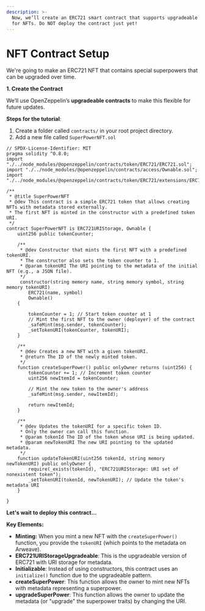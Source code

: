 ```yaml
---
description: >-
  Now, we’ll create an ERC721 smart contract that supports upgradeable metadata
  for NFTs. Do NOT deploy the contract just yet!
---
```


# NFT Contract Setup

We're going to make an ERC721 NFT that contains special superpowers that can be upgraded over time.&#x20;



**1. Create the Contract**

We’ll use OpenZeppelin’s **upgradeable contracts** to make this flexible for future updates.

**Steps for the tutorial**:

1. Create a folder called `contracts/` in your root project directory.
2. Add a new file called `SuperPowerNFT.sol`

```solidity
// SPDX-License-Identifier: MIT
pragma solidity ^0.8.0;
import "./../node_modules/@openzeppelin/contracts/token/ERC721/ERC721.sol";
import "./../node_modules/@openzeppelin/contracts/access/Ownable.sol";
import "./../node_modules/@openzeppelin/contracts/token/ERC721/extensions/ERC721URIStorage.sol";

/**
 * @title SuperPowerNFT
 * @dev This contract is a simple ERC721 token that allows creating NFTs with metadata stored externally.
 * The first NFT is minted in the constructor with a predefined token URI.
 */
contract SuperPowerNFT is ERC721URIStorage, Ownable {
    uint256 public tokenCounter;
    
    /**
     * @dev Constructor that mints the first NFT with a predefined tokenURI.
     * The constructor also sets the token counter to 1.
     * @param tokenURI The URI pointing to the metadata of the initial NFT (e.g., a JSON file).
     */
     constructor(string memory name, string memory symbol, string memory tokenURI) 
        ERC721(name, symbol)
        Ownable()
    {
        
        tokenCounter = 1; // Start token counter at 1
        // Mint the first NFT to the owner (deployer) of the contract
        _safeMint(msg.sender, tokenCounter);
        _setTokenURI(tokenCounter, tokenURI);
    }

    /**
     * @dev Creates a new NFT with a given tokenURI.
     * @return The ID of the newly minted token.
     */
    function createSuperPower() public onlyOwner returns (uint256) {
        tokenCounter += 1; // Increment token counter
        uint256 newItemId = tokenCounter;

        // Mint the new token to the owner's address
        _safeMint(msg.sender, newItemId);

        return newItemId;
    }

    /**
     * @dev Updates the tokenURI for a specific token ID.
     * Only the owner can call this function.
     * @param tokenId The ID of the token whose URI is being updated.
     * @param newTokenURI The new URI pointing to the updated metadata.
     */
    function updateTokenURI(uint256 tokenId, string memory newTokenURI) public onlyOwner {
        require(_exists(tokenId), "ERC721URIStorage: URI set of nonexistent token");
        _setTokenURI(tokenId, newTokenURI); // Update the token's metadata URI
    }

}
```



**Let's wait to deploy this contract...**&#x20;

**Key Elements:**

* **Minting:** When you mint a new NFT with the `createSuperPower()` function, you provide the `tokenURI` (which points to the metadata on Arweave).
* **ERC721URIStorageUpgradeable**: This is the upgradeable version of ERC721 with URI storage for metadata.
* **Initializable**: Instead of using constructors, this contract uses an `initialize()` function due to the upgradeable pattern.
* **createSuperPower**: This function allows the owner to mint new NFTs with metadata representing a superpower.
* **upgradeSuperPower**: This function allows the owner to update the metadata (or "upgrade" the superpower traits) by changing the URI.
